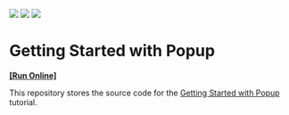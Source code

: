 <!-- default badges list -->
![](https://img.shields.io/endpoint?url=https://codecentral.devexpress.com/api/v1/VersionRange/355513332/20.2.6%2B)
[![](https://img.shields.io/badge/Open_in_DevExpress_Support_Center-FF7200?style=flat-square&logo=DevExpress&logoColor=white)](https://supportcenter.devexpress.com/ticket/details/T988263)
[![](https://img.shields.io/badge/📖_How_to_use_DevExpress_Examples-e9f6fc?style=flat-square)](https://docs.devexpress.com/GeneralInformation/403183)
<!-- default badges end -->
# Getting Started with Popup
<!-- run online -->
**[[Run Online]](https://codecentral.devexpress.com/355513332/)**
<!-- run online end -->

This repository stores the source code for the [Getting Started with Popup](https://js.devexpress.com/Documentation/Guide/UI_Components/Popup/Getting_Started_with_Popup/) tutorial.
